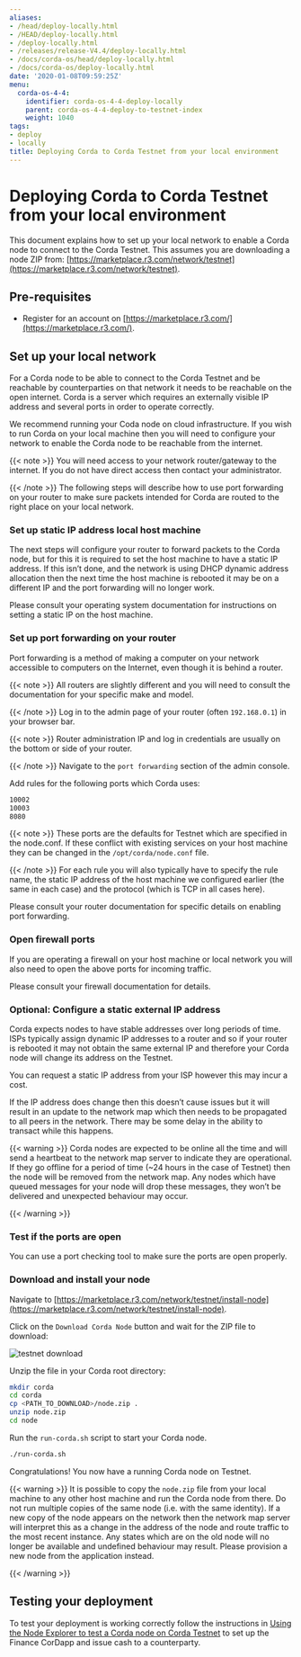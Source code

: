 ```yaml
---
aliases:
- /head/deploy-locally.html
- /HEAD/deploy-locally.html
- /deploy-locally.html
- /releases/release-V4.4/deploy-locally.html
- /docs/corda-os/head/deploy-locally.html
- /docs/corda-os/deploy-locally.html
date: '2020-01-08T09:59:25Z'
menu:
  corda-os-4-4:
    identifier: corda-os-4-4-deploy-locally
    parent: corda-os-4-4-deploy-to-testnet-index
    weight: 1040
tags:
- deploy
- locally
title: Deploying Corda to Corda Testnet from your local environment
---
```



# Deploying Corda to Corda Testnet from your local environment


This document explains how to set up your local network to enable a
Corda node to connect to the Corda Testnet. This assumes you are
downloading a node ZIP from: [https://marketplace.r3.com/network/testnet](https://marketplace.r3.com/network/testnet).


## Pre-requisites


* Register for an account on [https://marketplace.r3.com/](https://marketplace.r3.com/).


## Set up your local network

For a Corda node to be able to connect to the Corda Testnet and be
reachable by counterparties on that network it needs to be reachable
on the open internet. Corda is a server which requires an externally
visible IP address and several ports in order to operate correctly.

We recommend running your Coda node on cloud infrastructure. If you
wish to run Corda on your local machine then you will need to
configure your network to enable the Corda node to be reachable from
the internet.

{{< note >}}
You will need access to your network router/gateway to the internet. If you do not have direct access then contact your administrator.

{{< /note >}}
The following steps will describe how to use port forwarding on your
router to make sure packets intended for Corda are routed to the right
place on your local network.


### Set up static IP address local host machine

The next steps will configure your router to forward
packets to the Corda node, but for this it is required to set the host
machine to have a static IP address. If this isn’t done, and the
network is using DHCP dynamic address allocation then the next time
the host machine is rebooted it may be on a different IP and the port
forwarding will no longer work.

Please consult your operating system documentation for instructions on
setting a static IP on the host machine.


### Set up port forwarding on your router

Port forwarding is a method of making a computer on your network
accessible to computers on the Internet, even though it is behind a router.

{{< note >}}
All routers are slightly different and you will need to consult the documentation for your specific make and model.

{{< /note >}}
Log in to the admin page of your router (often `192.168.0.1`) in your
browser bar.

{{< note >}}
Router administration IP and log in credentials are usually on the bottom or side of your router.

{{< /note >}}
Navigate to the `port forwarding` section of the admin console.

Add rules for the following ports which Corda uses:

```bash
10002
10003
8080
```

{{< note >}}
These ports are the defaults for Testnet which are specified
in the node.conf. If these conflict with existing services
on your host machine they can be changed in the
`/opt/corda/node.conf` file.

{{< /note >}}
For each rule you will also typically have to specify the rule name,
the static IP address of the host machine we configured earlier (the
same in each case) and the protocol (which is TCP in all cases here).

Please consult your router documentation for specific details on
enabling  port forwarding.


### Open firewall ports

If you are operating a firewall on your host machine or local network
you will also need to open the above ports for incoming traffic.

Please consult your firewall documentation for details.


### Optional: Configure a static external IP address

Corda expects nodes to have stable addresses over long periods of
time. ISPs typically assign dynamic IP addresses to a router and so if
your router is rebooted it may not obtain the same external IP and
therefore your Corda node will change its address on the Testnet.

You can request a static IP address from your ISP however this may
incur a cost.

If the IP address does change then this doesn’t cause issues but it
will result in an update to the network map which then needs to be
propagated to all peers in the network. There may be some delay in the
ability to transact while this happens.


{{< warning >}}
Corda nodes are expected to be online all the time and
will send a heartbeat to the network map server to
indicate they are operational. If they go offline for a
period of time (~24 hours in the case of Testnet) then
the node will be removed from the network map. Any nodes
which have queued messages for your node will drop these messages,
they won’t be delivered and unexpected behaviour may
occur.

{{< /warning >}}



### Test if the ports are open

You can use a port checking tool to make sure the ports are open
properly.


### Download and install your node

Navigate to [https://marketplace.r3.com/network/testnet/install-node](https://marketplace.r3.com/network/testnet/install-node).

Click on the `Download Corda Node` button and wait for the ZIP
file to download:

![testnet download](/en/images/testnet-download.png "testnet download")

Unzip the file in your Corda root directory:

```bash
mkdir corda
cd corda
cp <PATH_TO_DOWNLOAD>/node.zip .
unzip node.zip
cd node
```

Run the `run-corda.sh` script to start your Corda node.

```bash
./run-corda.sh
```

Congratulations! You now have a running Corda node on Testnet.


{{< warning >}}
It is possible to copy the `node.zip` file from your local machine to any other host machine and run the Corda node from there. Do not run multiple copies of the same node (i.e. with the same identity). If a new copy of the node appears on the network then the network map server will interpret this as a change in the address of the node and route traffic to the most recent instance. Any states which are on the old node will no longer be available and undefined behaviour may result. Please provision a new node from the application instead.

{{< /warning >}}



## Testing your deployment

To test your deployment is working correctly follow the instructions in [Using the Node Explorer to test a Corda node on Corda Testnet](testnet-explorer-corda.md) to set up the Finance CorDapp and issue cash to a counterparty.
